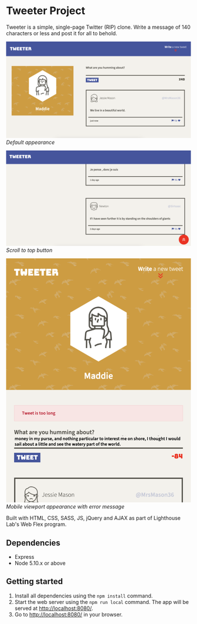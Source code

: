 # Tweeter Project

Tweeter is a simple, single-page Twitter (RIP) clone. Write a message of 140 characters or less and post it for all to behold.

![Desktop appearance](docs/desktop-screenshot.png)
*Default appearance*

![Scroll up button](docs/desktop-scroll-behaviour.png)
*Scroll to top button*

![Mobile appearance with error message](docs/mobile-error-msg.png)
*Mobile viewport appearance with error message*

Built with HTML, CSS, SASS, JS, jQuery and AJAX as part of Lighthouse Lab's Web Flex program.

## Dependencies

- Express
- Node 5.10.x or above

## Getting started

1. Install all dependencies using the `npm install` command.
2. Start the web server using the `npm run local` command. The app will be served at <http://localhost:8080/>.
3. Go to <http://localhost:8080/> in your browser.
